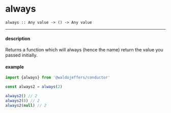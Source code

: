 # always

`always :: Any value -> () -> Any value`

---

#### description
Returns a function which will always (hence the name) return the value you passed initially.

#### example
```js
import {always} from '@waldojeffers/conductor'

const always2 = always(2)

always2() // 2
always2(8) // 2
always2(null) // 2
```